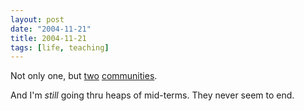 ```yaml
---
layout: post
date: "2004-11-21"
title: 2004-11-21
tags: [life, teaching]
---
```

Not only one, but
[two](http://www.orkut.com/Community.aspx?cmm=684957)
[communities](http://www.orkut.com/Community.aspx?cmm=642523).

And I'm *still* going thru heaps of mid-terms. They never seem to
end.


